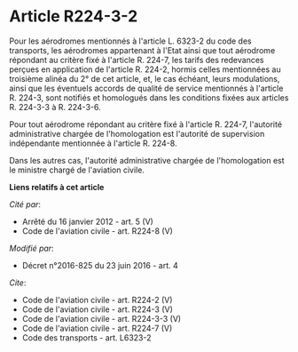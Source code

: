 # Article R224-3-2

Pour les aérodromes mentionnés à l'article L. 6323-2 du code des transports, les aérodromes appartenant à l'Etat ainsi que
tout aérodrome répondant au critère fixé à l'article R. 224-7, les tarifs des redevances perçues en application de l'article
R. 224-2, hormis celles mentionnées au troisième alinéa du 2° de cet article, et, le cas échéant, leurs modulations, ainsi
que les éventuels accords de qualité de service mentionnés à l'article R. 224-3, sont notifiés et homologués dans les
conditions fixées aux articles R. 224-3-3 à R. 224-3-6. 

Pour tout aérodrome répondant au critère fixé à l'article R. 224-7, l'autorité administrative chargée de l'homologation est
l'autorité de supervision indépendante mentionnée à l'article R. 224-8. 

Dans les autres cas, l'autorité administrative chargée de l'homologation est le ministre chargé de l'aviation civile.

**Liens relatifs à cet article**

_Cité par_:

  - Arrêté du 16 janvier 2012 - art. 5 (V)
  - Code de l'aviation civile - art. R224-8 (V)

_Modifié par_:

  - Décret n°2016-825 du 23 juin 2016 - art. 4

_Cite_:

  - Code de l'aviation civile - art. R224-2 (V)
  - Code de l'aviation civile - art. R224-3 (V)
  - Code de l'aviation civile - art. R224-3-3 (V)
  - Code de l'aviation civile - art. R224-7 (V)
  - Code des transports - art. L6323-2
